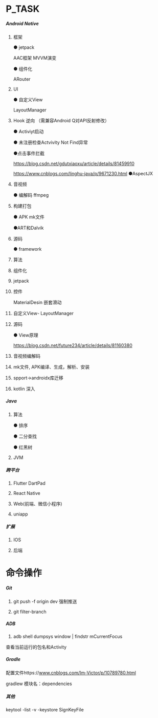 # P_TASK



#####    Android Native



1. 框架

   ● jetpack
   
     AAC框架  MVVM演变
   
   ● 组件化
   
     ARouter
2. UI

   ● 自定义View
   
     LayoutManager

3. Hook  逆向   （需兼容Android Q对API反射修改） 

    ● Activiyt启动

    ● 未注册检查Actvivity Not Find异常

    ●点击事件拦截

    https://blog.csdn.net/gdutxiaoxu/article/details/81459910 

    https://www.cnblogs.com/linghu-java/p/9671230.html 
    ●AspectJX
    


4. 音视频
   
    ● 编解码   ffmpeg
    
5. 构建打包
   
    ● APK mk文件
    
    ●ART和Dalvik 
    
6. 源码
   
    ● framework

7. 算法

  

2. 组件化 

3. jetpack

4. 控件

   MaterialDesin  嵌套滑动 

5. 自定义View- LayoutManager

6. 源码

   ● View原理

   https://blog.csdn.net/future234/article/details/81160380

7. 音视频编解码  

8. mk文件, APK编译、生成，解析、安装

9. spport->androidx库迁移

10. kotlin 深入

##### Java

1. 算法 

    ● 排序

    ● 二分查找

    ● 红黑树

2. JVM

#####   跨平台

1. Flutter DartPad 

2.  React Native 

3.  Web(前端、微信小程序) 

4.  uniapp

#####  扩展

1.  IOS

2.  后端

   

# 命令操作

##### Git

1. git push -f origin dev 强制推送

2. git filter-branch 

##### ADB

1. adb shell dumpsys window | findstr mCurrentFocus  

查看当前运行的包名和Activity

##### Gradle

配置文件https://www.cnblogs.com/Im-Victor/p/10789780.html

 gradlew 模块名：dependencies

##### 其他

   keytool -list -v -keystore  SignKeyFile



